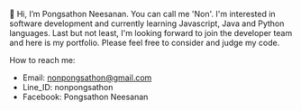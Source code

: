  👋 Hi, I’m Pongsathon Neesanan. You can call me 'Non'. I'm interested in software development and currently learning Javascript, Java and Python languages.
  Last but not least, I'm looking forward to join the developer team and here is my portfolio. Please feel free to consider and judge my code.
  
  How to reach me:
  - Email: nonpongsathon@gmail.com
  - Line_ID: nonpongsathon
  - Facebook: Pongsathon Neesanan

